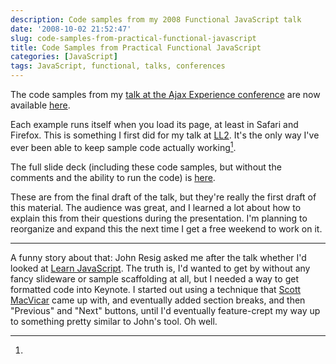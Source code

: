 ```yaml
---
description: Code samples from my 2008 Functional JavaScript talk
date: '2008-10-02 21:52:47'
slug: code-samples-from-practical-functional-javascript
title: Code Samples from Practical Functional JavaScript
categories: [JavaScript]
tags: JavaScript, functional, talks, conferences
---
```


The code samples from my [talk at the Ajax Experience conference](/2008/09/practical-functional-javascript) are now available [here](https://osteele.com/talks/ajaxian-2008/samples).

Each example runs itself when you load its page, at least in Safari and Firefox. This is something I first did for my talk at [LL2](http://ll2.ai.mit.edu/). It's the only way I've ever been able to keep sample code actually working[^1].

The full slide deck (including these code samples, but without the comments and the ability to run the code) is [here](http://www.slideshare.net/osteele/oliver-steele-functional-javascript-presentation).

These are from the final draft of the talk, but they're really the first draft of this material. The audience was great, and I learned a lot about how to explain this from their questions during the presentation. I'm planning to reorganize and expand this the next time I get a free weekend to work on it.

---

[^1]:

  A funny story about that: John Resig asked me after the talk whether I'd looked at [Learn JavaScript](http://ejohn.org/apps/learn/). The truth is, I'd wanted to get by without any fancy slideware or sample scaffolding at all, but I needed a way to get formatted code into Keynote. I started out using a technique that [Scott MacVicar](http://www.macvicar.net/blog/2008/06/source-code-hig.html) came up with, and eventually added section breaks, and then "Previous" and "Next" buttons, until I'd eventually feature-crept my way up to something pretty similar to John's tool. Oh well.
